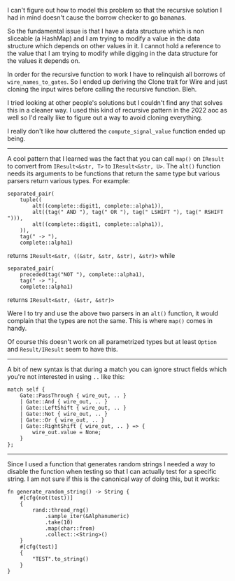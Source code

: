 I can't figure out how to model this problem so that the recursive solution I
had in mind doesn't cause the borrow checker to go bananas.

So the fundamental issue is that I have a data structure which is non
sliceable (a HashMap) and I am trying to modify a value in the data structure
which depends on other values in it. I cannot hold a reference to the value that
I am trying to modify while digging in the data structure for the values it
depends on.

In order for the recursive function to work I have to relinquish all borrows
of `wire_names_to_gates`. So I ended up deriving the Clone trait for Wire
and just cloning the input wires before calling the recursive function. Bleh.

I tried looking at other people's solutions but I couldn't find any that solves
this in a cleaner way. I used this kind of recursive pattern in the 2022 aoc
as well so I'd really like to figure out a way to avoid cloning everything.

I really don't like how cluttered the `compute_signal_value` function ended
up being.

---

A cool pattern that I learned was the fact that you can call `map()` on `IResult`
to convert from `IResult<&str, T>` to `IResult<&str, U>`. The `alt()` function
needs its arguments to be functions that return the same type but various parsers
return various types. For example:
```
separated_pair(
    tuple((
        alt((complete::digit1, complete::alpha1)),
        alt((tag(" AND "), tag(" OR "), tag(" LSHIFT "), tag(" RSHIFT "))),
        alt((complete::digit1, complete::alpha1)),
    )),
    tag(" -> "),
    complete::alpha1)
```
returns `IResult<&str, ((&str, &str, &str), &str)>` while
```
separated_pair(
    preceded(tag("NOT "), complete::alpha1),
    tag(" -> "),
    complete::alpha1)
```
returns `IResult<&str, (&str, &str)>`

Were I to try and use the above two parsers in an `alt()` function, it would
complain that the types are not the same. This is where `map()` comes in handy.

Of course this doesn't work on all parametrized types but at least `Option` and
`Result/IResult` seem to have this.

---

A bit of new syntax is that during a match you can ignore struct fields which
you're not interested in using `..` like this:
```
match self {
    Gate::PassThrough { wire_out, .. }
    | Gate::And { wire_out, .. }
    | Gate::LeftShift { wire_out, .. }
    | Gate::Not { wire_out, .. }
    | Gate::Or { wire_out, .. }
    | Gate::RightShift { wire_out, .. } => {
        wire_out.value = None;
    }
};
```

---

Since I used a function that generates random strings I needed a way to disable
the function when testing so that I can actually test for a specific string.
I am not sure if this is the canonical way of doing this, but it works:
```
fn generate_random_string() -> String {
    #[cfg(not(test))]
    {
        rand::thread_rng()
            .sample_iter(&Alphanumeric)
            .take(10)
            .map(char::from)
            .collect::<String>()
    }
    #[cfg(test)]
    {
        "TEST".to_string()
    }
}
```
